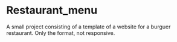 # Restaurant_menu
A small project consisting of a template of a website for a burguer restaurant. Only the format, not responsive.
